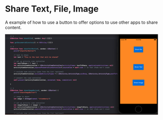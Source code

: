# Share Text, File, Image
A example of how to use a button to offer options to use other apps to share content.

![Alt text](_extras/share_options.png?raw=true "Title")
